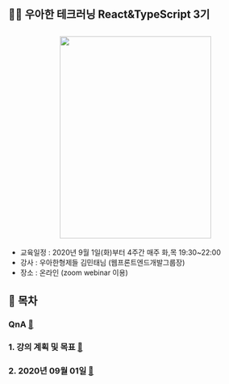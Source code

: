 ## 👨‍💻 우아한 테크러닝 React&TypeScript 3기

<h2 align="center">
<img src="https://user-images.githubusercontent.com/52827441/91865491-6b7b6380-ecac-11ea-8212-bf8918ef273c.png" width="300" height="400" />
</h2>

- 교육일정 : 2020년 9월 1일(화)부터 4주간 매주 화,목 19:30~22:00
- 강사 : 우아한형제들 김민태님 (웹프론트엔드개발그룹장)
- 장소 : 온라인 (zoom webinar 이용)

## 📕 목차

### QnA [🔗](./QnA)

### 1. 강의 계획 및 목표 [🔗](./planAndMission.md)

### 2. 2020년 09월 01일 [🔗](./memo/20200901.md)
